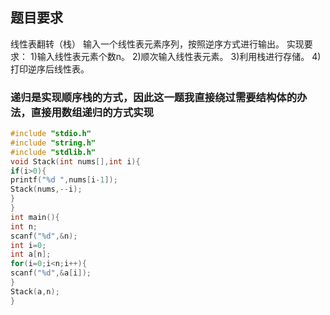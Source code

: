 ## 题目要求
线性表翻转（栈）
输入一个线性表元素序列，按照逆序方式进行输出。
实现要求： 
1)输入线性表元素个数n。
2)顺次输入线性表元素。 
3)利用栈进行存储。 
4)打印逆序后线性表。
### 递归是实现顺序栈的方式，因此这一题我直接绕过需要结构体的办法，直接用数组递归的方式实现

```c
#include "stdio.h"
#include "string.h"
#include "stdlib.h"
void Stack(int nums[],int i){
if(i>0){
printf("%d ",nums[i-1]);
Stack(nums,--i);
}
}
int main(){
int n;
scanf("%d",&n);
int i=0;
int a[n];
for(i=0;i<n;i++){
scanf("%d",&a[i]);
}
Stack(a,n);
}
```

